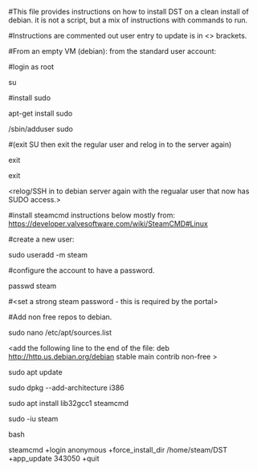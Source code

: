 #This file provides instructions on how to install DST on a clean install of debian.  it is not a script, but a mix of instructions with commands to run. 

#Instructions are commented out user entry to update is in <> brackets.

#From an empty VM (debian): from the standard user account:


#login as root

su

<YourRootPassword>

#install sudo

apt-get install sudo 

/sbin/adduser <your user account> sudo

#(exit SU then exit the regular user and relog in to the server again)

exit 

exit 

<relog/SSH in to debian server again with the regualar user that now has SUDO access.>

#install steamcmd instructions below mostly from: https://developer.valvesoftware.com/wiki/SteamCMD#Linux

#create a new user:

sudo useradd -m steam

#configure the account to have a password.

passwd steam

#<set a strong steam password - this is required by the portal>

#Add non free repos to debian.

sudo nano /etc/apt/sources.list 

<add the following line to the end of the file:  deb http://http.us.debian.org/debian stable main contrib non-free >

<save and exit file>


sudo apt update

sudo dpkg --add-architecture i386

sudo apt install lib32gcc1 steamcmd 

sudo -iu steam

bash

steamcmd +login anonymous +force_install_dir /home/steam/DST +app_update 343050 +quit
